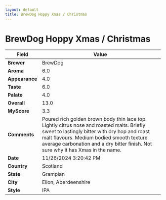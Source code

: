 ```yaml
---
layout: default
title: BrewDog Hoppy Xmas / Christmas
---
```


# BrewDog Hoppy Xmas / Christmas

| Field         | Value                                                                                                   |
|---------------|---------------------------------------------------------------------------------------------------------|
| **Brewer**    | BrewDog                                                                                        |
| **Aroma**     | 6.0                                                                                         |
| **Appearance**| 4.0                                                                                    |
| **Taste**     | 6.0                                                                                         |
| **Palate**    | 4.0                                                                                        |
| **Overall**   | 13.0                                                                                       |
| **MyScore**   | 3.3                                                                                       |
| **Comments**  | Poured rich golden brown body thin lace top.  Lightly citrus nose and roasted malts. Briefly sweet to lastingly bitter with dry hop and roast malt flavours. Medium bodied smooth texture average carbonation and a dry bitter finish.  Not sure why it has Xmas in the name.                                                                                      |
| **Date**      | 11/26/2024 3:20:42 PM                                                                                          |
| **Country**   | Scotland                                                                                       |
| **State**     | Grampian                                                                                         |
| **City**      | Ellon, Aberdeenshire                                                                                          |
| **Style**     | IPA                                                                                         |
